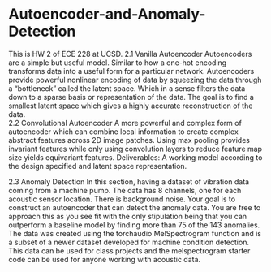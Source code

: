 # Autoencoder-and-Anomaly-Detection
This is HW 2 of ECE 228 at UCSD. 
2.1 Vanilla Autoencoder
Autoencoders are a simple but useful model. Similar to how a one-hot encoding transforms data into a
useful form for a particular network. Autoencoders provide powerful nonlinear encoding of data by squeezing the
data through a “bottleneck” called the latent space. Which in a sense filters the data down to a sparse basis or
representation of the data. The goal is to find a smallest latent space which gives a highly accurate reconstruction of
the data.  
2.2 Convolutional Autoencoder
A more powerful and complex form of autoencoder which can combine local information to create
complex abstract features across 2D image patches. Using max pooling provides invariant features while only
using convolution layers to reduce feature map size yields equivariant features. Deliverables: A working model
according to the design specified and latent space representation.  

2.3 Anomaly Detection
In this section, having a dataset of vibration data coming from a machine pump. The data has 8
channels, one for each acoustic sensor location. There is background noise. Your goal is to construct an autoencoder
that can detect the anomaly data. You are free to approach this as you see fit with the only stipulation being that you
can outperform a baseline model by finding more than 75 of the 143 anomalies. The data was created using the
torchaudio MelSpectrogram function and is a subset of a newer dataset developed for machine condition detection.
This data can be used for class projects and the melspectrogram starter code can be used for anyone working with
acoustic data.
